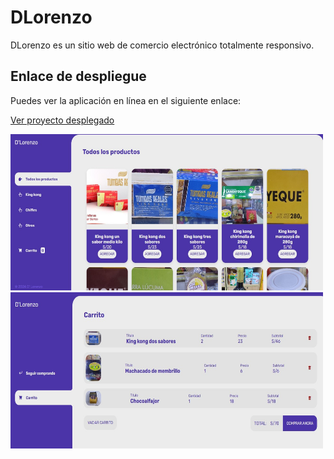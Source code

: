 # DLorenzo

DLorenzo es un sitio web de comercio electrónico totalmente responsivo.

## Enlace de despliegue

Puedes ver la aplicación en línea en el siguiente enlace:

[Ver proyecto desplegado](https://dlonrenzod.netlify.app/)

<img src="./img/captura-1.jpg" width="500" height="250">
<img src="./img/captura-2.jpg" width="500" height="250">
